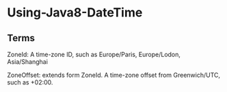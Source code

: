 # Using-Java8-DateTime

## Terms
ZoneId: A time-zone ID, such as Europe/Paris, Europe/Lodon, Asia/Shanghai

ZoneOffset: extends form ZoneId. A time-zone offset from Greenwich/UTC, such as +02:00.


